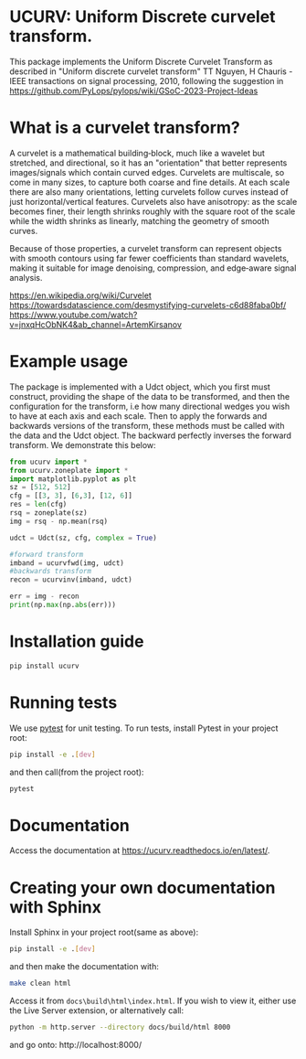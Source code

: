 # UCURV: Uniform Discrete curvelet transform.

This package implements the Uniform Discrete Curvelet Transform as described in "Uniform discrete curvelet transform" TT Nguyen, H Chauris - IEEE transactions on signal processing, 2010, following the suggestion in https://github.com/PyLops/pylops/wiki/GSoC-2023-Project-Ideas

# What is a curvelet transform?
A curvelet is a mathematical building‑block, much like a wavelet but stretched, and directional, so it has an "orientation" that better represents images/signals which contain curved edges. Curvelets are multiscale, so come in many sizes, to capture both coarse and fine details. At each scale there are also many orientations, letting curvelets follow curves instead of just horizontal/vertical features. Curvelets also have anisotropy: as the scale becomes finer, their length shrinks roughly with the square root of the scale while the width shrinks as linearly, matching the geometry of smooth curves.

Because of those properties, a curvelet transform can represent objects with smooth contours using far fewer coefficients than standard wavelets, making it suitable for image denoising, compression, and edge‑aware signal analysis.

https://en.wikipedia.org/wiki/Curvelet
https://towardsdatascience.com/desmystifying-curvelets-c6d88faba0bf/
https://www.youtube.com/watch?v=jnxqHcObNK4&ab_channel=ArtemKirsanov

# Example usage
The package is implemented with a Udct object, which you first must construct, providing the shape of the data to be transformed, and then the configuration for the transform, i.e how many directional wedges you wish to have at each axis and each scale. Then to apply the forwards and backwards versions of the transform, these methods must be called with the data and the Udct object. The backward perfectly inverses the forward transform. We demonstrate this below:

```python
from ucurv import *
from ucurv.zoneplate import *
import matplotlib.pyplot as plt
sz = [512, 512]
cfg = [[3, 3], [6,3], [12, 6]]
res = len(cfg)
rsq = zoneplate(sz)
img = rsq - np.mean(rsq)

udct = Udct(sz, cfg, complex = True)

#forward transform
imband = ucurvfwd(img, udct)
#backwards transform
recon = ucurvinv(imband, udct)

err = img - recon
print(np.max(np.abs(err)))

```

# Installation guide
```bash
pip install ucurv
```

# Running tests
We use [pytest](https://docs.pytest.org/) for unit testing. 
To run tests, install Pytest in your project root:
```bash
pip install -e .[dev]
```
and then call(from the project root):

```bash
pytest
```

# Documentation
Access the documentation at https://ucurv.readthedocs.io/en/latest/.

# Creating your own documentation with Sphinx
Install Sphinx in your project root(same as above):
```bash
pip install -e .[dev]
```
and then make the documentation with:

```bash
make clean html
```

Access it from `docs\build\html\index.html`.
If you wish to view it, either use the Live Server extension, or alternatively call:

```bash
python -m http.server --directory docs/build/html 8000
```
and go onto:
http://localhost:8000/ 
